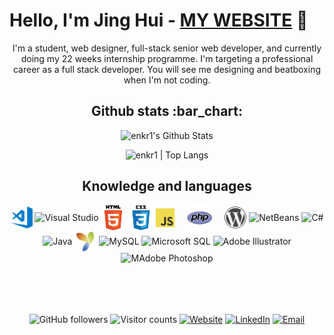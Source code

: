 # Hello, I'm Jing Hui - [MY WEBSITE][website] 👋

<p align="center">
I'm a student, web designer, full-stack senior web developer, and currently doing my 22 weeks internship programme. I'm targeting a professional career as a full stack developer. You will see me designing and beatboxing when I'm not coding. 
</p>

<div>
  
  <h2 align="center">Github stats :bar_chart:</h2>
  
  <p align="center">
    <img alt="enkr1's Github Stats" src="https://github-readme-stats.vercel.app/api?username=enkr1&show_icons=true&hide_border=true&count_private=true&show_icons=true&theme=tokyonight" />
  </p>

  <p align="center">
    <img src="https://github-readme-stats.vercel.app/api/top-langs/?username=enkr1&layout=compact&hide_border=true&count_private=true&theme=tokyonight" alt="enkr1 |  Top Langs" /></p>
    <!--START_SECTION:waka-->
    <!--END_SECTION:waka-->

</div>


<div align="center" style="margin: 1rem 0;">
  
  <h2 align="center">Knowledge and languages</h2>

  <!-- frontend -->
  <img style="margin: auto;" align="center" alt="Visual Studio Code" width="35px" src="https://raw.githubusercontent.com/github/explore/80688e429a7d4ef2fca1e82350fe8e3517d3494d/topics/visual-studio-code/visual-studio-code.png" />
  <img style="margin: auto;" align="center" alt="Visual Studio" width="40px" src="https://img.icons8.com/fluent/48/000000/visual-studio-2019.png" />
  <img style="margin: auto;" align="center" alt="HTML5" width="40px" src="https://raw.githubusercontent.com/github/explore/80688e429a7d4ef2fca1e82350fe8e3517d3494d/topics/html/html.png" />
  <img style="margin: auto;" align="center" alt="CSS3" width="40px" src="https://raw.githubusercontent.com/github/explore/80688e429a7d4ef2fca1e82350fe8e3517d3494d/topics/css/css.png" />
  <img style="margin: auto;" align="center" alt="JavaScript" width="30px" src="https://raw.githubusercontent.com/github/explore/80688e429a7d4ef2fca1e82350fe8e3517d3494d/topics/javascript/javascript.png" />
  <img style="margin: auto 1rem;" align="center" alt="php" width="40px" src="https://raw.githubusercontent.com/github/explore/80688e429a7d4ef2fca1e82350fe8e3517d3494d/topics/php/php.png" />
  <img style="margin: auto;" align="center" alt="WordPress" width="35px" src="https://raw.githubusercontent.com/github/explore/80688e429a7d4ef2fca1e82350fe8e3517d3494d/topics/wordpress/wordpress.png" />

  <!-- backend -->
  <img alt="NetBeans" align="center" width="30px" src="https://upload.wikimedia.org/wikipedia/commons/9/98/Apache_NetBeans_Logo.svg" />
  <img alt="C#" align="center" width="40px" src="https://img.icons8.com/color/48/000000/c-sharp-logo.png" />
  <img alt="Java" align="center" width="40px" src="https://img.icons8.com/color/48/000000/java-coffee-cup-logo.png" />
  <img alt="yii2" align="center" width="35px" src="https://raw.githubusercontent.com/github/explore/80688e429a7d4ef2fca1e82350fe8e3517d3494d/topics/yii/yii.png" />
  <img alt="MySQL" align="center" width="50px" src="https://cdn.worldvectorlogo.com/logos/mysql.svg" />
  <img alt="Microsoft SQL" align="center" width="40px" src="https://img.icons8.com/color/48/000000/microsoft-sql-server.png" />

  <!-- design tools -->
  <img align="center" alt="Adobe Illustrator" width="40px" src="https://img.icons8.com/color/48/000000/adobe-illustrator.png" />
  <img align="center" alt="MAdobe Photoshop" width="40px" src="https://img.icons8.com/fluent/48/000000/adobe-photoshop.png" />
  
<!--
<img align="left" alt="Sass" width="26px" src="https://raw.githubusercontent.com/github/explore/80688e429a7d4ef2fca1e82350fe8e3517d3494d/topics/sass/sass.png" />
<img align="left" alt="React" width="26px" src="https://raw.githubusercontent.com/github/explore/80688e429a7d4ef2fca1e82350fe8e3517d3494d/topics/react/react.png" />
<img align="left" alt="Gatsby" width="26px" src="https://raw.githubusercontent.com/github/explore/e94815998e4e0713912fed477a1f346ec04c3da2/topics/gatsby/gatsby.png" />
<img align="left" alt="GraphQL" width="26px" src="https://raw.githubusercontent.com/github/explore/80688e429a7d4ef2fca1e82350fe8e3517d3494d/topics/graphql/graphql.png" />
<img align="left" alt="Node.js" width="26px" src="https://raw.githubusercontent.com/github/explore/80688e429a7d4ef2fca1e82350fe8e3517d3494d/topics/nodejs/nodejs.png" />
<img align="left" alt="Deno" width="26px" src="https://raw.githubusercontent.com/github/explore/361e2821e2dea67711cde99c9c40ed357061cf27/topics/deno/deno.png" />
<img align="left" alt="MongoDB" width="26px" src="https://raw.githubusercontent.com/github/explore/80688e429a7d4ef2fca1e82350fe8e3517d3494d/topics/mongodb/mongodb.png" />
-->

</div>


<br>
<br>
<br>


<div align="center">
  <p>
  
  ![GitHub followers](https://img.shields.io/github/followers/enkr1?label=Follow&style=social)
  ![Visitor counts](https://visitor-badge.glitch.me/badge?page_id=enkr1.enkr1)
  <a href="https://enkr.business/" target="_blank"><img alt="Website" src="https://img.shields.io/badge/Website-enkr.business-blue?style=flat&logo=google-chrome"></a>
  <a href="https://www.linkedin.com/in/jinghuipang/" target="_blank"><img alt="LinkedIn" src="https://img.shields.io/badge/LinkedIn-@jinghuipang-blue?style=flat&logo=linkedin"></a>
  <a href="mailto:enkr99@gmail.com"><img alt="Email" src="https://img.shields.io/badge/Email-enkr99@gmail.com-blue?style=flat&logo=gmail"></a>

  </p>
</div>



[website]: https://enkr.business
<!--
### Hi there 👋

**enkr1/enkr1** is a ✨ _special_ ✨ repository because its `README.md` (this file) appears on your GitHub profile.

Here are some ideas to get you started:

- 🔭 I’m currently working on ...
- 🌱 I’m currently learning ...
- 👯 I’m looking to collaborate on ...
- 🤔 I’m looking for help with ...
- 💬 Ask me about ...
- 📫 How to reach me: ...
- 😄 Pronouns: ...
- ⚡ Fun fact: ...

<h4 align="center">Visitor's count :eyes:</h4>

<p align="center">
  <img src="https://profile-counter.glitch.me/{enkr1}/count.svg" alt="enkr1 | Visitor's Count" />
</p>

-->
